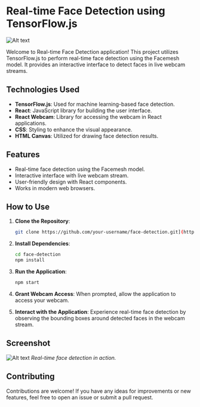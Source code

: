 # Real-time Face Detection using TensorFlow.js

![Alt text](https://www.hindustantimes.com/ht-img/img/2023/11/06/1600x900/Deepfake_1699277988039_1699277988386.jpeg)

Welcome to Real-time Face Detection application! This project utilizes TensorFlow.js to perform real-time face detection using the Facemesh model. It provides an interactive interface to detect faces in live webcam streams.

## Technologies Used

- **TensorFlow.js**: Used for machine learning-based face detection.
- **React**: JavaScript library for building the user interface.
- **React Webcam**: Library for accessing the webcam in React applications.
- **CSS**: Styling to enhance the visual appearance.
- **HTML Canvas**: Utilized for drawing face detection results.

## Features

- Real-time face detection using the Facemesh model.
- Interactive interface with live webcam stream.
- User-friendly design with React components.
- Works in modern web browsers.

## How to Use

1. **Clone the Repository**: 
   ```bash
   git clone https://github.com/your-username/face-detection.git](https://github.com/TemurEShtemirov/Facemash.git
   ```

2. **Install Dependencies**:
   ```bash
   cd face-detection
   npm install
   ```

3. **Run the Application**:
   ```bash
   npm start
   ```

4. **Grant Webcam Access**:
   When prompted, allow the application to access your webcam.

5. **Interact with the Application**:
   Experience real-time face detection by observing the bounding boxes around detected faces in the webcam stream.

## Screenshot

![Alt text](https://cs13.pikabu.ru/post_img/2023/10/24/6/og_og_1698137091278470752.jpg)
*Real-time face detection in action.*


## Contributing

Contributions are welcome! If you have any ideas for improvements or new features, feel free to open an issue or submit a pull request.
